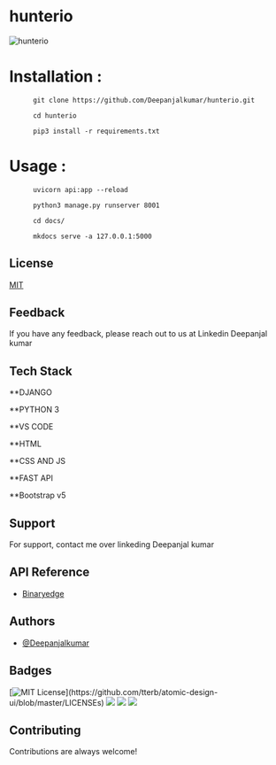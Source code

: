 # hunterio

![hunterio](https://user-images.githubusercontent.com/55708909/145214326-9b7197c9-0cc6-4c82-9102-5e53a2cdb85e.png)

# Installation : 

          git clone https://github.com/Deepanjalkumar/hunterio.git
          
          cd hunterio
          
          pip3 install -r requirements.txt
          
# Usage :

          uvicorn api:app --reload
          
          python3 manage.py runserver 8001
          
          cd docs/
          
          mkdocs serve -a 127.0.0.1:5000
           
           
## License

[MIT](https://choosealicense.com/licenses/mit/)

  
## Feedback

If you have any feedback, please reach out to us at Linkedin Deepanjal kumar

  
## Tech Stack

**DJANGO​

**PYTHON 3​

**VS CODE​

**HTML​

**CSS AND JS​

**FAST API​

**Bootstrap v5

  
## Support

For support, contact me over linkeding Deepanjal kumar

  
## API Reference

- [Binaryedge](https://binaryedge.io/)

  
## Authors

- [@Deepanjalkumar](https://github.com/Deepanjalkumar)

  
## Badges

[![MIT License](https://img.shields.io/apm/l/atomic-design-ui.svg?)](https://github.com/tterb/atomic-design-ui/blob/master/LICENSEs)
![](https://img.shields.io/badge/OS-Linux-informational?style=flat&logo=linux&logoColor=white&color=2bbc8a)
![](https://img.shields.io/badge/Code-Python-informational?style=flat&logo=python&logoColor=white&color=2bbc8a)
![](https://img.shields.io/badge/Shell-Bash-informational?style=flat&logo=gnu-bash&logoColor=white&color=2bbc8a)


  
## Contributing

Contributions are always welcome!


